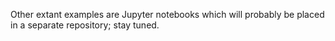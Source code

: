 Other extant examples are Jupyter notebooks which will probably be placed
in a separate repository; stay tuned.
